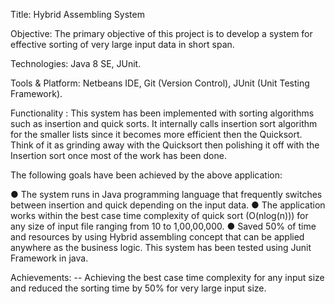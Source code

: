 Title: Hybrid Assembling System

Objective: The primary objective of this project is to develop a system for effective sorting of very large input data in short span.

Technologies: Java 8 SE, JUnit.

Tools & Platform: Netbeans IDE, Git (Version Control), JUnit (Unit Testing Framework).

Functionality : This system has been implemented with sorting algorithms such as insertion and quick sorts. It internally calls insertion sort algorithm for the smaller lists since it becomes more efficient then the Quicksort. Think of it as grinding away with the Quicksort then polishing it off with the Insertion sort once most of the work has been done.

The following goals have been achieved by the above application:

● The system runs in Java programming language that frequently switches between insertion and quick depending on the input data.
● The application works within the best case time complexity of quick sort (O(nlog(n))) for any size of input file ranging from 10 to 1,00,00,000.
● Saved 50% of time and resources by using Hybrid assembling concept that can be applied anywhere as the business logic. This system has been tested using Junit Framework in java.

Achievements: 
-- Achieving the best case time complexity for any input size and reduced the sorting time by 50% for very large input size.
